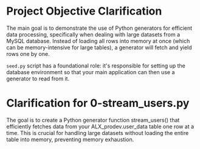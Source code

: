 # Project Objective Clarification
The main goal is to demonstrate the use of Python generators for efficient data processing, specifically when dealing with large datasets from a MySQL database. Instead of loading all rows into memory at once (which can be memory-intensive for large tables), a generator will fetch and yield rows one by one.

`seed.py` script has a foundational role: it's responsible for setting up the database environment so that your main application can then use a generator to read from it.


# Clarification for 0-stream_users.py
The goal is to create a Python generator function stream_users() that efficiently fetches data from your ALX_prodev.user_data table one row at a time. This is crucial for handling large datasets without loading the entire table into memory, preventing memory exhaustion.